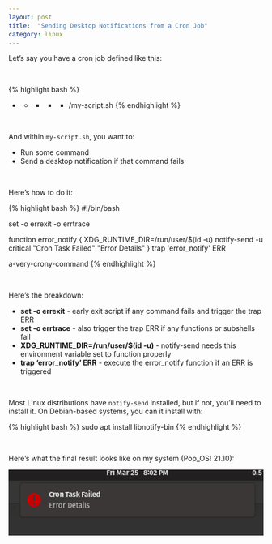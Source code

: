 ```yaml
---
layout: post
title:  "Sending Desktop Notifications from a Cron Job"
category: linux
---
```


Let’s say you have a cron job defined like this:

<br />

{% highlight bash %}
* * * * * /my-script.sh
{% endhighlight %}

<br />

And within `my-script.sh`, you want to:

* Run some command
* Send a desktop notification if that command fails

<br />

Here’s how to do it:

{% highlight bash %}
#!/bin/bash

set -o errexit -o errtrace

function error_notify {
  XDG_RUNTIME_DIR=/run/user/$(id -u) notify-send -u critical "Cron Task Failed" "Error Details"
}
trap 'error_notify' ERR

a-very-crony-command
{% endhighlight %}

<br />

Here’s the breakdown:

* **set -o errexit** - early exit script if any command fails and trigger the trap ERR
* **set -o errtrace** - also trigger the trap ERR if any functions or subshells fail
* **XDG_RUNTIME_DIR=/run/user/$(id -u)** - notify-send needs this environment variable set to function properly
* **trap ‘error_notify’ ERR** - execute the error_notify function if an ERR is triggered

<br />

Most Linux distributions have `notify-send` installed, but if not, you’ll need to install it.  On Debian-based systems, you can it install with:

{% highlight bash %}
sudo apt install libnotify-bin
{% endhighlight %}

<br />

Here’s what the final result looks like on my system (Pop_OS! 21.10):

![Cron Task Notification](/assets/images/cron-task-notification.png)